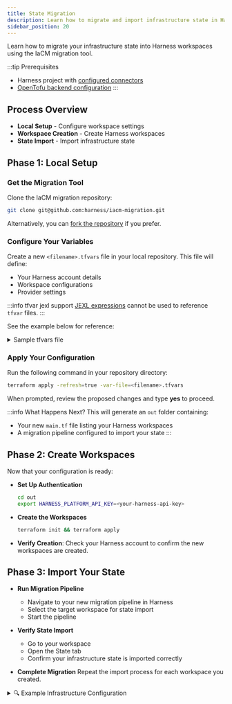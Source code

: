 ```yaml
---
title: State Migration
description: Learn how to migrate and import infrastructure state in Harness IaCM workspaces.
sidebar_position: 20
---
```


Learn how to migrate your infrastructure state into Harness workspaces using the IaCM migration tool.

:::tip Prerequisites
- Harness project with [configured connectors](/docs/infra-as-code-management/get-started/#add-connectors)
- [OpenTofu backend configuration](https://opentofu.org/docs/language/settings/backends/configuration/)
:::

## Process Overview
- **Local Setup** - Configure workspace settings
- **Workspace Creation** - Create Harness workspaces
- **State Import** - Import infrastructure state

## Phase 1: Local Setup

### Get the Migration Tool
Clone the IaCM migration repository:
```bash
git clone git@github.com:harness/iacm-migration.git
```
Alternatively, you can [fork the repository](https://github.com/harness/iacm-migration/fork) if you prefer.

### Configure Your Variables
Create a new `<filename>.tfvars` file in your local repository. This file will define:
- Your Harness account details
- Workspace configurations
- Provider settings

:::info tfvar jexl support
[JEXL expressions](https://developer.harness.io/docs/platform/variables-and-expressions/harness-variables/) cannot be used to reference `tfvar` files.
:::

See the example below for reference:

<details>
<summary>Sample tfvars file</summary>

```hcl
account_id = "<harness-account-id>"
org = "<harness-org>"
project = "<harness-project>"
default_provisioner_type = "terraform"
default_provisioner_version = "1.5.7"
default_cost_estimation_enabled = true
default_provider_connector = "<cloud-provider-connector-name>"
default_repository_connector = "<git-repo-connector-name>"
workspaces = [
    {
        identifier = "workspace_demo_1"
        repository = "<repo-directory>"
        repository_path = "migration-demo-1"
        repository_branch = "<repo-branch>"
        terraform_variables = [
            {
                key = "instance_type"
                value = "t2.micro"
                value_type = "string"
            }
        ],
    },
    {
        identifier = "workspace_demo_2"
        repository = "<repo-directory>"
        repository_path = "migration-demo-2"
        repository_branch = "<repo-branch>"
        terraform_variables = [
            {
                key = "instance_type"
                value = "t2.micro"
                value_type = "string"
            }
        ],
    },
]
```
</details>

### Apply Your Configuration
Run the following command in your repository directory:
```bash
terraform apply -refresh=true -var-file=<filename>.tfvars
```
When prompted, review the proposed changes and type **yes** to proceed.

:::info What Happens Next?
This will generate an `out` folder containing:
- Your new `main.tf` file listing your Harness workspaces
- A migration pipeline configured to import your state
:::

## Phase 2: Create Workspaces

Now that your configuration is ready:

- **Set Up Authentication**
    ```bash
    cd out
    export HARNESS_PLATFORM_API_KEY=<your-harness-api-key>
    ```

- **Create the Workspaces**
    ```bash
    terraform init && terraform apply
    ```

- **Verify Creation**: Check your Harness account to confirm the new workspaces are created.

## Phase 3: Import Your State

- **Run Migration Pipeline**
    - Navigate to your new migration pipeline in Harness
    - Select the target workspace for state import
    - Start the pipeline

- **Verify State Import**
    - Go to your workspace
    - Open the State tab
    - Confirm your infrastructure state is imported correctly

- **Complete Migration**
    Repeat the import process for each workspace you created.

<details>
<summary>🔍 Example Infrastructure Configuration</summary>

Here's a sample Terraform configuration that sets up an AWS S3 backend with a single AWS resource:

```hcl
terraform {
    backend "s3" {
        bucket = "migration-demo"
        key = "terraform.tfstate"
        region = "us-east-1"
    }
}

provider "aws" {
    region = "us-east-1"
}

resource "aws_instance" "app1" {
    instance_type = var.instance.type
    ami = "ami-0bb7d64eeag57c9a9"
    tags = {
        "team" = "app-team"
        "costcentre" = "engineering"
    }
}
```

:::tip
Make sure your AWS S3 bucket contains these resources before starting the migration to avoid errors.
:::
</details>